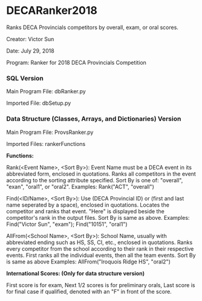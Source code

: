# DECARanker2018
Ranks DECA Provincials competitors by overall, exam, or oral scores.

Creator: Victor Sun

Date: July 29, 2018

Program: Ranker for 2018 DECA Provincials Competition

### SQL Version

Main Program File: dbRanker.py

Imported File: dbSetup.py

### Data Structure (Classes, Arrays, and Dictionaries) Version

Main Program File: ProvsRanker.py

Imported Files: rankerFunctions

**Functions:**

Rank(\<Event Name>, \<Sort By>):
Event Name must be a DECA event in its abbreviated form, enclosed in quotations.
Ranks all competitors in the event according to the sorting attribute specified.
Sort By is one of: "overall", "exan", "oral1", or "oral2".
Examples:
Rank("ACT", "overall")

Find(<ID/Name>, \<Sort By>):
Use (DECA Provincial ID) or (first and last name seperated by a space), enclosed in quotations.
Locates the competitor and ranks that event. "Here" is displayed beside the competitor's rank in the output files.
Sort By is same as above.
Examples:
Find("Victor Sun", "exam");
Find("10151", "oral1")

AllFrom(\<School Name>, \<Sort By>):
School Name, usually with abbreviated ending such as HS, SS, CI, etc., enclosed in quotations.
Ranks every competitor from the school according to their rank in their respective events.
First ranks all the individual events, then all the team events.
Sort By is same as above
Examples:
AllFrom("Iroquois Ridge HS", "oral2")

**International Scores: (Only for data structure version)**

First score is for exam,
Next 1/2 scores is for preliminary orals,
Last score is for final case if qualified, denoted with an "F" in front of the score.
